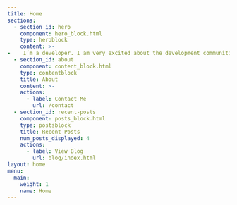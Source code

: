 ```yaml
---
title: Home
sections:
  - section_id: hero
    component: hero_block.html
    type: heroblock
    content: >-
-    I’m a developer. I am very excited about the development communities, entrepreneurship and especially open source.
  - section_id: about
    component: content_block.html
    type: contentblock
    title: About
    content: >-
    actions:
      - label: Contact Me
        url: /contact
  - section_id: recent-posts
    component: posts_block.html
    type: postsblock
    title: Recent Posts
    num_posts_displayed: 4
    actions:
      - label: View Blog
        url: blog/index.html
layout: home
menu:
  main:
    weight: 1
    name: Home
---
```

